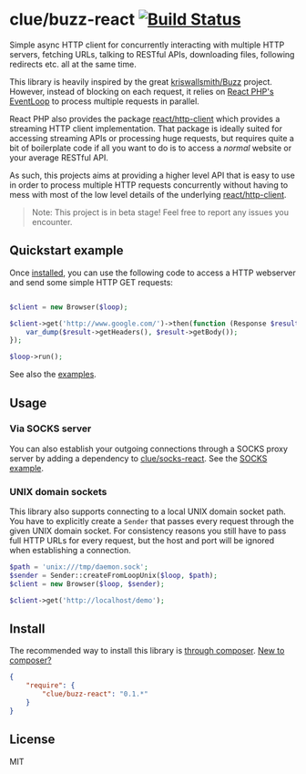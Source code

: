 # clue/buzz-react [![Build Status](https://travis-ci.org/clue/php-buzz-react.svg?branch=master)](https://travis-ci.org/clue/php-buzz-react)

Simple async HTTP client for concurrently interacting with multiple HTTP servers,
fetching URLs, talking to RESTful APIs, downloading files, following redirects
etc. all at the same time.

This library is heavily inspired by the great
[kriswallsmith/Buzz](https://github.com/kriswallsmith/Buzz)
project. However, instead of blocking on each request, it relies on
[React PHP's EventLoop](https://github.com/reactphp/event-loop) to process
multiple requests in parallel.

React PHP also provides the package
[react/http-client](https://github.com/reactphp/http-client) which provides a
streaming HTTP client implementation.
That package is ideally suited for accessing streaming APIs or processing huge
requests, but requires quite a bit of boilerplate code if all you want to do is
to access a *normal* website or your average RESTful API.

As such, this projects aims at providing a higher level API that is easy to use
in order to process multiple HTTP requests concurrently without having to
mess with most of the low level details of the underlying
[react/http-client](https://github.com/reactphp/http-client).

> Note: This project is in beta stage! Feel free to report any issues you encounter.

## Quickstart example

Once [installed](#install), you can use the following code to access a
HTTP webserver and send some simple HTTP GET requests:

```php

$client = new Browser($loop);

$client->get('http://www.google.com/')->then(function (Response $result) {
    var_dump($result->getHeaders(), $result->getBody());
});

$loop->run();
```

See also the [examples](examples).

## Usage

### Via SOCKS server

You can also establish your outgoing connections through a SOCKS proxy server
by adding a dependency to [clue/socks-react](https://github.com/clue/php-socks-react).
See the [SOCKS example](examples/socks).

### UNIX domain sockets

This library also supports connecting to a local UNIX domain socket path.
You have to explicitly create a `Sender` that passes every request through the
given UNIX domain socket.
For consistency reasons you still have to pass full HTTP URLs for every request,
but the host and port will be ignored when establishing a connection.

```php
$path = 'unix:///tmp/daemon.sock';
$sender = Sender::createFromLoopUnix($loop, $path);
$client = new Browser($loop, $sender);

$client->get('http://localhost/demo');
```

## Install

The recommended way to install this library is [through composer](http://getcomposer.org). [New to composer?](http://getcomposer.org/doc/00-intro.md)

```JSON
{
    "require": {
        "clue/buzz-react": "0.1.*"
    }
}
```

## License

MIT
